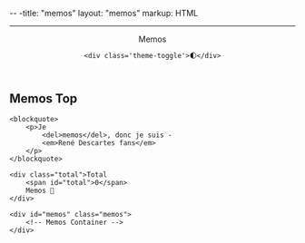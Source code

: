 -- -title: "memos"
layout: "memos"
markup: HTML
-- - 

<!DOCTYPE html>
<body>
    <header>
        <div class="menu">
            <div class="title">Memos</a>
        </div>

    <div class='theme-toggle'>🌓</div>

</header>

<section id="main" class="container">
    <h1>Memos Top</h1>

    <blockquote>
        <p>Je
            <del>memos</del>, donc je suis -
            <em>René Descartes fans</em>
        </p>
    </blockquote>

    <div class="total">Total
        <span id="total">0</span>
        Memos 🎉
    </div>

    <div id="memos" class="memos">
        <!-- Memos Container -->
    </div>

</section>

<!-- 修改自己的 Memos 设置 -->
<script type="text/javascript">
    var memos = {
        host: 'https://memo.wananaiko.com/', //修改为自己部署 Memos 的网址，末尾有 / 斜杠
        limit: '20', //默认每次显示 10条
        creatorId: '1', //默认为 101用户 https://memo.wananaiko.com/u/1
        domId: '', //默认为 #memos
        username: 'wananaiko', //发布者 ID 自定义
        name: 'Aiko', //发布者全称自定义
    }
</script>

<script src="/memos/assets/js/view-image.min.js"></script>
<script>
    window.ViewImage && ViewImage.init('.content img');
</script>
</body>